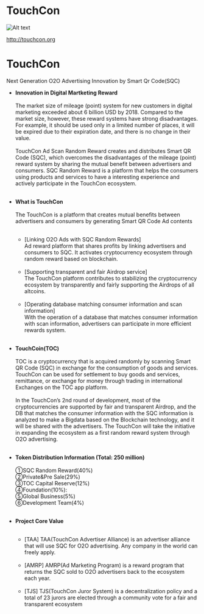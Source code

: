 # TouchCon
![Alt text](http://helpdownload.kr/touchcon/toc_logo_2.png)

<http://touchcon.org>
# TouchCon
Next Generation O2O Advertising Innovation by Smart Qr Code(SQC)</br>

* **Innovation in Digital Martketing Reward**</br></br>
The market size of mileage (point) system for new customers in digital marketing exceeded about 6 billion USD by 2018. Compared to the market size, however, these reward systems have strong disadvantages. For example, it should be used only in a limited number of places, it will be expired due to their expiration date, and there is no change in their value.</br></br>
TouchCon Ad Scan Random Reward creates and distributes Smart QR Code (SQC), which overcomes the disadvantages of the mileage (point) reward system by sharing the mutual benefit between advertisers and consumers. SQC Random Reward is a platform that helps the consumers using products and services to have a interesting experience and actively participate in the TouchCon ecosystem.</br></br>



  
* **What is TouchCon**<br/><br/>
The TouchCon is a platform that creates mutual benefits between advertisers and consumers by generating Smart QR Code Ad contents<br/><br/>
  * [Linking O2O Ads with SQC Random Rewards]<br/>
  Ad reward platform that shares profits by linking advertisers and consumers to SQC. It activates cryptocurrency ecosystem through random reward based on blockchain.<br/><br/>
  * [Supporting transparent and fair Airdrop service]<br/>
The TouchCon platform contributes to stabilizing the cryptocurrency ecosystem by transparently and fairly supporting the Airdrops of all altcoins.<br/><br/>
  * [Operating database matching consumer information and scan information]<br/>
With the operation of a database that matches consumer information with scan information, advertisers can participate in more efficient rewards system.</br></br>


* **TouchCoin(TOC)**</br></br>
TOC is a cryptocurrency that is acquired randomly by scanning Smart QR Code (SQC) in exchange for the consumption of goods and services. TouchCon can be used for settlement to buy goods and services, remittance, or exchange for money through trading in international Exchanges on the TOC app platform.</br></br>In the TouchCon’s 2nd round of development, most of the cryptocurrencies are supported by fair and transparent Airdrop, and the DB that matches the consumer information with the SQC information is analyzed to make a Bigdata based on the Blockchain technology, and it will be shared with the advertisers. The TouchCon will take the initiative in expanding the ecosystem as a first random reward system through O2O advertising.</br></br>



* **Token Distribution Information (Total: 250 million)**</br></br>
①SQC Random Reward(40%)</br>
②Private&Pre Sale(29%)</br> 
③TOC Capital Reserve(12%)</br>
④Foundation(10%):</br>
⑤Global Business(5%)</br>
⑥Development Team(4%)</br></br>

* **Project Core Value**</br></br>
  * [TAA]  TAA(TouchCon Advertiser Alliance) is an advertiser alliance that will use SQC for O2O advertising. Any company in the world can freely apply.</br></br>
  * [AMRP]  AMRP(Ad Marketing Program) is a reward program that returns the SQC sold to O2O advertisers back to the ecosystem each year.</br></br>
  * [TJS]  TJS(TouchCon Juror System) is a decentralization policy and a total of 23 jurors are elected through a community vote for a fair and transparent ecosystem</br></br>
